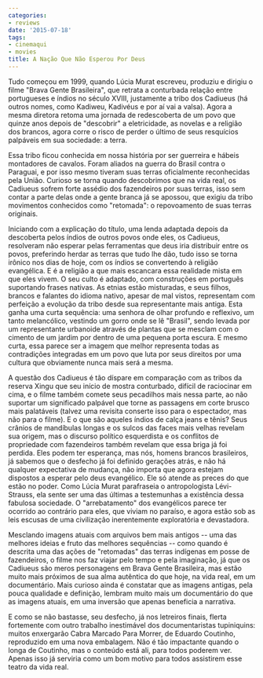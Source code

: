 ```yaml
---
categories:
- reviews
date: '2015-07-18'
tags:
- cinemaqui
- movies
title: A Nação Que Não Esperou Por Deus
---
```


Tudo começou em 1999, quando Lúcia Murat escreveu, produziu e dirigiu o filme "Brava Gente Brasileira", que retrata a conturbada relação entre portugueses e índios no século XVIII, justamente a tribo dos Cadiueus (há outros nomes, como Kadiweu, Kadivéus e por aí vai a valsa). Agora a mesma diretora retoma uma jornada de redescoberta de um povo que quinze anos depois de "descobrir" a eletricidade, as novelas e a religião dos brancos, agora corre o risco de perder o último de seus resquícios palpáveis em sua sociedade: a terra.

Essa tribo ficou conhecida em nossa história por ser guerreira e hábeis montadores de cavalos. Foram aliados na guerra do Brasil contra o Paraguai, e por isso mesmo tiveram suas terras oficialmente reconhecidas pela União. Curioso se torna quando descobrimos que na vida real, os Cadiueus sofrem forte assédio dos fazendeiros por suas terras, isso sem contar a parte delas onde a gente branca já se apossou, que exigiu da tribo movimentos conhecidos como "retomada": o repovoamento de suas terras originais.

Iniciando com a explicação do título, uma lenda adaptada depois da descoberta pelos índios de outros povos onde eles, os Cadiueus, resolveram não esperar pelas ferramentas que deus iria distribuir entre os povos, preferindo herdar as terras que tudo lhe dão, tudo isso se torna irônico nos dias de hoje, com os índios se convertendo à religião evangélica. E é a religião a que mais escancara essa realidade mista em que eles vivem. O seu culto é adaptado, com construções em português suportando frases nativas. As etnias estão misturadas, e seus filhos, brancos e falantes do idioma nativo, apesar de mal vistos, representam com perfeição a evolução da tribo desde sua representante mais antiga. Esta ganha uma curta sequência: uma senhora de olhar profundo e reflexivo, um tanto melancólico, vestindo um gorro onde se lê "Brasil", sendo levada por um representante urbanoide através de plantas que se mesclam com o cimento de um jardim por dentro de uma pequena porta escura. E mesmo curta, essa parece ser a imagem que melhor representa todas as contradições integradas em um povo que luta por seus direitos por uma cultura que obviamente nunca mais será a mesma.

A questão dos Cadiueus é tão díspare em comparação com as tribos da reserva Xingu que seu início de mostra conturbado, difícil de raciocinar em cima, e o filme também comete seus pecadilhos mais nessa parte, ao não suportar um significado palpável que torne as passagens em corte brusco mais palatáveis (talvez uma revisita conserte isso para o espectador, mas não para o filme). E o que são aqueles índios de calça jeans e tênis? Seus crânios de mandíbulas longas e os sulcos das faces mais velhas revelam sua origem, mas o discurso político esquerdista e os conflitos de propriedade com fazendeiros também revelam que essa briga já foi perdida. Eles podem ter esperança, mas nós, homens brancos brasileiros, já sabemos que o desfecho já foi definido gerações atrás, e não há qualquer expectativa de mudança, não importa que agora estejam dispostos a esperar pelo deus evangélico. Ele só atende as preces do que estão no poder. Como Lúcia Murat parafraseia o antropologista Lévi-Strauss, ela sente ser uma das últimas a testemunhas a existência dessa fabulosa sociedade. O "arrebatamento" dos evangélicos parece ter ocorrido ao contrário para eles, que viviam no paraíso, e agora estão sob as leis escusas de uma civilização inerentemente exploratória e devastadora.

Mesclando imagens atuais com arquivos bem mais antigos -- uma das melhores ideias e fruto das melhores sequências -- como quando é descrita uma das ações de "retomadas" das terras indígenas em posse de fazendeiros, o filme nos faz viajar pelo tempo e pela imaginação, já que os Cadiueus são meros personagens em Brava Gente Brasileira, mas estão muito mais próximos de sua alma autêntica do que hoje, na vida real, em um documentário. Mais curioso ainda é constatar que as imagens antigas, pela pouca qualidade e definição, lembram muito mais um documentário do que as imagens atuais, em uma inversão que apenas beneficia a narrativa.

E como se não bastasse, seu desfecho, já nos letreiros finais, flerta fortemente com outro trabalho inestimável dos documentaristas tupiniquins: muitos enxergarão Cabra Marcado Para Morrer, de Eduardo Coutinho, reproduzido em uma nova embalagem. Não é tão impactante quando o longa de Coutinho, mas o conteúdo está ali, para todos poderem ver. Apenas isso já serviria como um bom motivo para todos assistirem esse teatro da vida real.